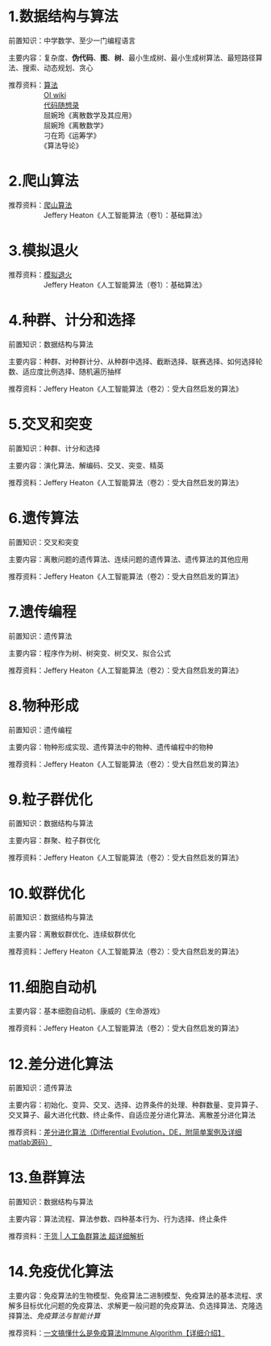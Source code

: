 # 1.数据结构与算法
前置知识：中学数学、至少一门编程语言

主要内容：复杂度、**伪代码**、**图**、**树**、最小生成树、最小生成树算法、最短路径算法、搜索、动态规划、贪心

推荐资料：[算法](https://github.com/Discrete-Mathematics/Flandre-Blog/tree/main/%E7%AE%97%E6%B3%95)  
　　　　　[OI wiki](https://oi-wiki.org/)  
　　　　　[代码随想录](https://www.programmercarl.com/)  
　　　　　屈婉玲《离散数学及其应用》  
　　　　　屈婉玲《离散数学》  
　　　　　刁在筠《运筹学》  
　　　　　《算法导论》  
# 2.爬山算法
推荐资料：[爬山算法](https://oi-wiki.org/misc/hill-climbing/)  
　　　　　Jeffery Heaton《人工智能算法（卷1）：基础算法》
# 3.模拟退火
推荐资料：[模拟退火](https://oi-wiki.org/misc/simulated-annealing/)  
　　　　　Jeffery Heaton《人工智能算法（卷1）：基础算法》
# 4.种群、计分和选择
前置知识：数据结构与算法  

主要内容：种群、对种群计分、从种群中选择、截断选择、联赛选择、如何选择轮数、适应度比例选择、随机遍历抽样  

推荐资料：Jeffery Heaton《人工智能算法（卷2）：受大自然启发的算法》
# 5.交叉和突变
前置知识：种群、计分和选择

主要内容：演化算法、解编码、交叉、突变、精英  

推荐资料：Jeffery Heaton《人工智能算法（卷2）：受大自然启发的算法》
# 6.遗传算法
前置知识：交叉和突变  

主要内容：离散问题的遗传算法、连续问题的遗传算法、遗传算法的其他应用  

推荐资料：Jeffery Heaton《人工智能算法（卷2）：受大自然启发的算法》
# 7.遗传编程
前置知识：遗传算法  

主要内容：程序作为树、树突变、树交叉、拟合公式  

推荐资料：Jeffery Heaton《人工智能算法（卷2）：受大自然启发的算法》
# 8.物种形成
前置知识：遗传编程  

主要内容：物种形成实现、遗传算法中的物种、遗传编程中的物种  

推荐资料：Jeffery Heaton《人工智能算法（卷2）：受大自然启发的算法》
# 9.粒子群优化
前置知识：数据结构与算法 

主要内容：群聚、粒子群优化  

推荐资料：Jeffery Heaton《人工智能算法（卷2）：受大自然启发的算法》
# 10.蚁群优化
前置知识：数据结构与算法  

主要内容：离散蚁群优化、连续蚁群优化  

推荐资料：Jeffery Heaton《人工智能算法（卷2）：受大自然启发的算法》
# 11.细胞自动机
主要内容：基本细胞自动机、康威的《生命游戏》  

推荐资料：Jeffery Heaton《人工智能算法（卷2）：受大自然启发的算法》
# 12.差分进化算法
前置知识：遗传算法  

主要内容：初始化、变异、交叉、选择、边界条件的处理、种群数量、变异算子、交叉算子、最大进化代数、终止条件、自适应差分进化算法、离散差分进化算法  

推荐资料：[差分进化算法（Differential Evolution，DE，附简单案例及详细matlab源码）](https://blog.csdn.net/myf_666/article/details/129278838?sharetype=blog&shareId=129278838&sharerefer=APP&sharesource=2303_79833354&sharefrom=link)  
# 13.鱼群算法
前置知识：数据结构与算法  

主要内容：算法流程、算法参数、四种基本行为、行为选择、终止条件  

推荐资料：[干货 | 人工鱼群算法 超详细解析](https://zhuanlan.zhihu.com/p/100920122)
# 14.免疫优化算法
主要内容：免疫算法的生物模型、免疫算法二进制模型、免疫算法的基本流程、求解多目标优化问题的免疫算法、求解更一般问题的免疫算法、负选择算法、克隆选择算法、*免疫算法与智能计算*  

推荐资料：[一文搞懂什么是免疫算法Immune Algorithm【详细介绍】](https://zhuanlan.zhihu.com/p/404200369)